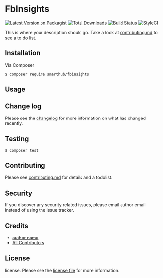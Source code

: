 # FbInsights

[![Latest Version on Packagist][ico-version]][link-packagist]
[![Total Downloads][ico-downloads]][link-downloads]
[![Build Status][ico-travis]][link-travis]
[![StyleCI][ico-styleci]][link-styleci]

This is where your description should go. Take a look at [contributing.md](contributing.md) to see a to do list.

## Installation

Via Composer

``` bash
$ composer require smarthub/fbinsights
```

## Usage

## Change log

Please see the [changelog](changelog.md) for more information on what has changed recently.

## Testing

``` bash
$ composer test
```

## Contributing

Please see [contributing.md](contributing.md) for details and a todolist.

## Security

If you discover any security related issues, please email author email instead of using the issue tracker.

## Credits

- [author name][link-author]
- [All Contributors][link-contributors]

## License

license. Please see the [license file](license.md) for more information.

[ico-version]: https://img.shields.io/packagist/v/smarthub/fbinsights.svg?style=flat-square
[ico-downloads]: https://img.shields.io/packagist/dt/smarthub/fbinsights.svg?style=flat-square
[ico-travis]: https://img.shields.io/travis/smarthub/fbinsights/master.svg?style=flat-square
[ico-styleci]: https://styleci.io/repos/12345678/shield

[link-packagist]: https://packagist.org/packages/smarthub/fbinsights
[link-downloads]: https://packagist.org/packages/smarthub/fbinsights
[link-travis]: https://travis-ci.org/smarthub/fbinsights
[link-styleci]: https://styleci.io/repos/12345678
[link-author]: https://github.com/smarthub
[link-contributors]: ../../contributors]